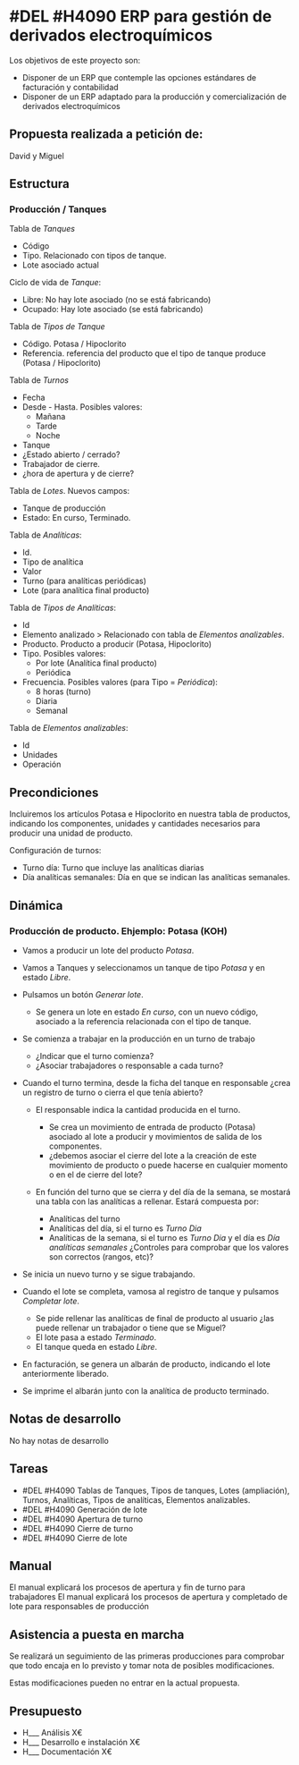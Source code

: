 # #DEL #H4090 ERP para gestión de derivados electroquímicos
Los objetivos de este proyecto son:
+ Disponer de un ERP que contemple las opciones estándares de facturación y contabilidad
+ Disponer de un ERP adaptado para la producción y comercialización de derivados electroquímicos

## Propuesta realizada a petición de:
David y Miguel

## Estructura

### Producción / Tanques
Tabla de _Tanques_
+ Código
+ Tipo. Relacionado con tipos de tanque.
+ Lote asociado actual

Ciclo de vida de _Tanque_:
+ Libre: No hay lote asociado (no se está fabricando)
+ Ocupado: Hay lote asociado (se está fabricando)

Tabla de _Tipos de Tanque_
+ Código. Potasa / Hipoclorito
+ Referencia. referencia del producto que el tipo de tanque produce (Potasa / Hipoclorito)

Tabla de _Turnos_
+ Fecha
+ Desde - Hasta. Posibles valores:
    + Mañana
    + Tarde
    + Noche
+ Tanque
+ ¿Estado abierto / cerrado?
+ Trabajador de cierre.
+ ¿hora de apertura y de cierre?


Tabla de _Lotes_. Nuevos campos:
+ Tanque de producción
+ Estado: En curso, Terminado.

Tabla de _Analíticas_:
+ Id.
+ Tipo de analítica
+ Valor
+ Turno (para analíticas periódicas)
+ Lote (para analítica final producto)

Tabla de _Tipos de Analíticas_:
+ Id
+ Elemento analizado > Relacionado con tabla de _Elementos analizables_.
+ Producto. Producto a producir (Potasa, Hipoclorito)
+ Tipo. Posibles valores:
    + Por lote (Analítica final producto)
    + Periódica
+ Frecuencia. Posibles valores (para Tipo = _Periódica_):
    + 8 horas (turno)
    + Diaria
    + Semanal

Tabla de _Elementos analizables_:
+ Id
+ Unidades
+ Operación


## Precondiciones
Incluiremos los artículos Potasa e Hipoclorito en nuestra tabla de productos, indicando los componentes, unidades y cantidades necesarios para producir una unidad de producto.

Configuración de turnos:
+ Turno día: Turno que incluye las analíticas diarias
+ Día analíticas semanales: Día en que se indican las analíticas semanales.

## Dinámica

### Producción de producto. Ehjemplo: Potasa (KOH)
+ Vamos a producir un lote del producto _Potasa_.

+ Vamos a Tanques y seleccionamos un tanque de tipo _Potasa_ y en estado _Libre_.

+ Pulsamos un botón _Generar lote_.
    + Se genera un lote en estado _En curso_, con un nuevo código, asociado a la referencia relacionada con el tipo de tanque.

+ Se comienza a trabajar en la producción en un turno de trabajo
    + ¿Indicar que el turno comienza?
    + ¿Asociar trabajadores o responsable a cada turno?

+ Cuando el turno termina, desde la ficha del tanque en responsable ¿crea un registro de turno o cierra el que tenía abierto?
    + El responsable indica la cantidad producida en el turno.
        + Se crea un movimiento de entrada de producto (Potasa) asociado al lote a producir y movimientos de salida de los componentes.
        + ¿debemos asociar el cierre del lote a la creación de este movimiento de producto o puede hacerse en cualquier momento o en el de cierre del lote?

    + En función del turno que se cierra y del día de la semana, se mostará una tabla con las analíticas a rellenar. Estará compuesta por:
        + Analíticas del turno
        + Analíticas del día, si el turno es _Turno Dia_
        + Analíticas de la semana, si el turno es _Turno Dia_ y el día es _Día analíticas semanales_
    ¿Controles para comprobar que los valores son correctos (rangos, etc)?

+ Se inicia un nuevo turno y se sigue trabajando.

+ Cuando el lote se completa, vamosa al registro de tanque y pulsamos _Completar lote_.
    + Se pide rellenar las analíticas de final de producto al usuario ¿las puede rellenar un trabajador o tiene que se Miguel?
    + El lote pasa a estado _Terminado_.
    + El tanque queda en estado _Libre_.

+ En facturación, se genera un albarán de producto, indicando el lote anteriormente liberado.

+ Se imprime el albarán junto con la analítica de producto terminado.


## Notas de desarrollo
No hay notas de desarrollo

## Tareas
+ #DEL #H4090 Tablas de Tanques, Tipos de tanques, Lotes (ampliación), Turnos, Analíticas, Tipos de analíticas, Elementos analizables.
+ #DEL #H4090 Generación de lote
+ #DEL #H4090 Apertura de turno
+ #DEL #H4090 Cierre de turno
+ #DEL #H4090 Cierre de lote

## Manual
El manual explicará los procesos de apertura y fin de turno para trabajadores
El manual explicará los procesos de apertura y completado de lote para responsables de producción

## Asistencia a puesta en marcha
Se realizará un seguimiento de las primeras producciones para comprobar que todo encaja en lo previsto y tomar nota de posibles modificaciones.

Estas modificaciones pueden no entrar en la actual propuesta.

## Presupuesto
+ H___ Análisis X€
+ H___ Desarrollo e instalación X€
+ H___ Documentación X€
